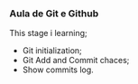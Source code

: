 ### Aula de Git e Github

This stage i learning;

- Git initialization;
- Git Add and Commit chaces;
- Show commits log.